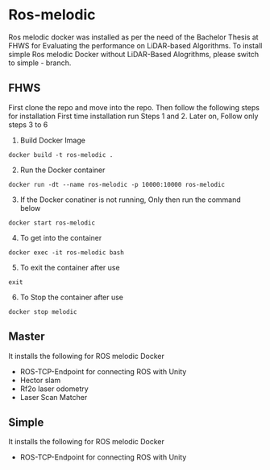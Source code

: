 # Ros-melodic
Ros melodic docker was installed as per the need of the Bachelor Thesis at FHWS for Evaluating the performance on LiDAR-based Algorithms. 
To install simple Ros melodic Docker without LiDAR-Based Alogrithms, please switch to simple - branch. 

## FHWS

First clone the repo and move into the repo. Then follow the following steps for installation
First time installation run Steps 1 and 2. Later on, Follow only steps 3 to 6 

1. Build Docker Image
```
docker build -t ros-melodic .
```
2. Run the Docker container 
```
docker run -dt --name ros-melodic -p 10000:10000 ros-melodic
```
3. If the Docker conatiner is not running, Only then run the command below
```
docker start ros-melodic
```
4. To get into the container  
```
docker exec -it ros-melodic bash
```
5. To exit the container after use
  ```
  exit
  ```
6. To Stop the container after use
  ```
  docker stop melodic
  ```

## Master 
It installs the following for ROS melodic Docker 
* ROS-TCP-Endpoint for connecting ROS with Unity 
* Hector slam 
* Rf2o laser odometry
* Laser Scan Matcher 

## Simple 
It installs the following for ROS melodic Docker 
* ROS-TCP-Endpoint for connecting ROS with Unity 

